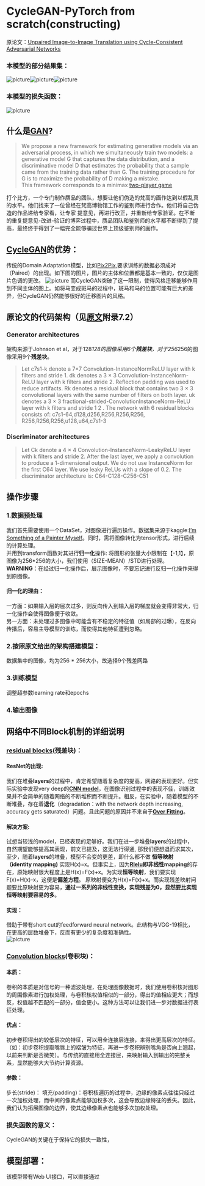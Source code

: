 # CycleGAN-PyTorch from scratch(constructing)
原论文：[Unpaired Image-to-Image Translation using Cycle-Consistent Adversarial Networks](https://arxiv.org/abs/1703.10593)
### 本模型的部分结果集：  
![picture](./images/57.jpg)![picture](./images/30.jpg)![picture](./images/15.jpg)
### 本模型的损失函数：  
![picture](./images/loss.png)
## 什么是[GAN](https://arxiv.org/pdf/1406.2661.pdf)?
>
>We propose a new framework for estimating generative models via an adversarial process, in which we simultaneously train two models:
>a generative model G that captures the data distribution, and a discriminative model D that estimates the probability that a sample   
> came from the training data rather than G.
> The training procedure for G is to maximize the probability of D making a mistake.  
>This framework corresponds to a minimax [two-player game](https://zh.wikipedia.org/zh-cn/%E9%9B%B6%E5%92%8C%E5%8D%9A%E5%BC%88)  
>
打个比方，一个专门制作赝品的团队，想要让他们伪造的梵高的画作达到以假乱真的水平。他们找来了一位曾经在梵高博物馆工作的鉴别师进行合作。他们将自己伪造的作品递给专家看，让专家
提意见，再进行改正，并重新给专家验证。在不断的重复提意见-改进-验证的博弈过程中，赝品团队和鉴别师的水平都不断得到了提高，最终终于得到了一幅完全能够骗过世界上顶级鉴别师的画作。
## [CycleGAN](https://arxiv.org/pdf/1406.2661.pdf)的优势：
传统的Domain Adaptation模型，比如[Pix2Pix](https://arxiv.org/abs/1611.07004),要求训练的数据必须成对（Paired）的出现。如下图的图片，图片的主体和位置都是基本一致的，仅仅是图片色调的更改。
![picture](https://camo.githubusercontent.com/8b2623f49303b3821fb078c36be9808671987a91a6fa76cd07b97b9f9f76ca89/68747470733a2f2f7068696c6c6970692e6769746875622e696f2f706978327069782f696d616765732f7465617365725f76332e706e67)
而CycleGAN突破了这一限制，使得风格迁移能够作用到不同主体的图上。如将马变成斑马的过程中，斑马和马的位置可能有巨大的差异，但CycleGAN仍然能够很好的迁移图片的风格。
## 原论文的代码架构（见[原文](https://arxiv.org/pdf/1406.2661.pdf)附录7.2）
### Generator architectures
架构来源于Johnson et al，对于128*128的图像采用6个**残差块**，对于256*256的图像采用9个**残差块**。
>Let c7s1-k denote a 7×7 Convolution-InstanceNormReLU layer with k filters and stride 1. dk denotes a 3 × 3
>Convolution-InstanceNorm-ReLU layer with k filters and
>stride 2. Reflection padding was used to reduce artifacts.
Rk denotes a residual block that contains two 3 × 3 convolutional layers with the same number of filters on both
layer. uk denotes a 3 × 3 fractional-strided-ConvolutionInstanceNorm-ReLU layer with k filters and stride 1
2
.
The network with 6 residual blocks consists of:
c7s1-64,d128,d256,R256,R256,R256,
R256,R256,R256,u128,u64,c7s1-3

### Discriminator architectures
>Let Ck denote a
4 × 4 Convolution-InstanceNorm-LeakyReLU layer with k
filters and stride 2. After the last layer, we apply a convolution to produce a 1-dimensional output. We do not use
InstanceNorm for the first C64 layer. We use leaky ReLUs
with a slope of 0.2. The discriminator architecture is:
C64-C128-C256-C51
## 操作步骤
### 1.数据预处理
我们首先需要使用一个DataSet，对图像进行遍历操作。数据集来源于kaggle:[I’m Something of a Painter Myself](https://www.kaggle.com/competitions/gan-getting-started)。同时，需将图像转化为tensor形式，进行后续的计算处理。  
并用到transform函数对其进行**归一化**操作: 将图形的张量大小限制在【-1,1】，原图像为256*256的大小，我们使用（SIZE-MEAN）/STD进行处理。  
**WARNING**：在经过归一化操作后，展示图像时，不要忘记进行反归一化操作来得到原图像。

#### 归一化的理由：
一方面：如果输入层的层次过多，则反向传入到输入层的梯度就会变得非常大，归一化操作会使得图像便于收敛。  
另一方面：未处理过多图像中可能含有不稳定的特征值（如局部的过曝），在反向传播后，容易主导模型的训练，而使得其他特征遭到忽略。
### 2.按照原文给出的架构搭建模型：
数据集中的图像，均为256 * 256大小，故选择9个残差网路
### 3.训练模型
调整超参数learning rate和epochs
### 4.输出图像
## 网络中不同Block机制的详细说明
### [residual blocks](https://arxiv.org/pdf/1512.03385.pdf)(残差块)：
#### ResNet的出现:
我们在堆叠**layers**的过程中，肯定希望随着复杂度的提高，网路的表现更好。但实际实验中发现very deep的[**CNN model**](https://zh.wikipedia.org/wiki/%E5%8D%B7%E7%A7%AF%E7%A5%9E%E7%BB%8F%E7%BD%91%E7%BB%9C)，在图像识别过程中的表现不佳，训练效果并不会简单的随着网络的不断堆积而不断提升。相反，在实验中，随着模型的不断堆叠，存在着**退化**（degradation：with the network depth increasing, accuracy gets saturated）问题。且此问题的原因并不来自于[**Over Fitting**](https://en.wikipedia.org/wiki/Overfitting)。  
#### 解决方案:
试想当较浅的model，已经表现的足够好。我们在进一步堆叠**layers**的过程中，
自然期望能够提高其表现，前文已提及，这无法行得通, 
那我们便想退而求其次，至少，随着**layers**的堆叠，模型不会变的更差，即什么都不做 **恒等映射（identity mapping)**
实现H(x)=x。但事实上，因为[**Rlelu**](https://zh.wikipedia.org/wiki/%E7%BA%BF%E6%80%A7%E6%95%B4%E6%B5%81%E5%87%BD%E6%95%B0)**即非线性mapping**的存在，原始映射很大程度上是H(x)=F(x)+x。为实现**恒等映射**，我们要实现F(x)=H(x)-x，这便是**偏差方程**。
原映射便变为H(x)=F(x)+x。而实现残差映射问题要比原映射更为容易，**通过一系列的非线性变换，实现残差为0，显然要比实现恒等映射要容易的多**。  
#### 实现：  
借助于带有short cut的feedforward neural network。此结构与VGG-19相比，在更高的层数堆叠下，反而有更少的复杂度和准确性。  
![picture](https://production-media.paperswithcode.com/methods/resnet-e1548261477164_2_mD02h5A.png "Residual learning: a building block")  
### [Convolution blocks]()(卷积块)：  
#### 本质：
卷积的本质是对信号的一种滤波处理，在处理图像数据时，我们使用卷积核对图形的周围像素进行加权处理，与卷积核权值相似的一部分，得出的值相应更大；而想反，权值越不匹配的一部分，值会更小。这种方法可以让我们进一步对数据进行表征处理。    
#### 优点：
初步卷积得出的较低层次的特征，可以用全连接层连接，来得出更高层次的特征。（如：初步卷积提取嘴唇上的褶皱为特征，再进一步卷积辨别嘴角是否向上翘起，以前来判断是否微笑）。与传统的直接用全连接层，来映射输入到输出的完整关系，显然能够大大节约计算资源。
#### 参数：
步长(stride)：
填充(padding)：卷积核遍历的过程中，边缘的像素点往往只经过一次加权处理，而中间的像素点能够加权多次，这会导致边缘特征的丢失。因此，我们认为拓展图像的边界，使其边缘像素点也能够多次加权处理。
### 损失函数的意义：  
CycleGAN的关键在于保持它的损失一致性，
## 模型部署：  
该模型带有Web UI接口，可以直接通过




